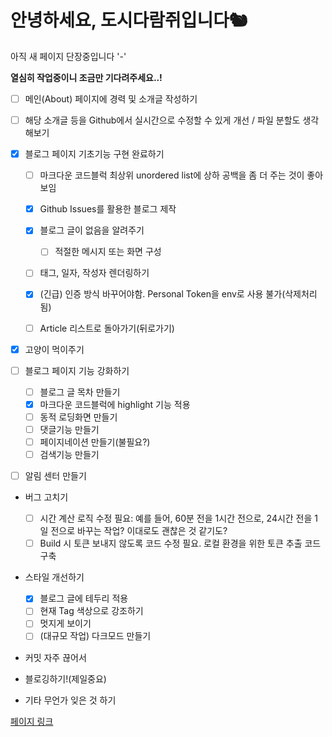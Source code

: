 # 안녕하세요, 도시다람쥐입니다🐿

아직 새 페이지 단장중입니다 '-'

**열심히 작업중이니 조금만 기다려주세요..!**

- [ ] 메인(About) 페이지에 경력 및 소개글 작성하기
- [ ] 해당 소개글 등을 Github에서 실시간으로 수정할 수 있게 개선 / 파일 분할도 생각해보기
- [x] 블로그 페이지 기초기능 구현 완료하기

  - [ ] 마크다운 코드블럭 최상위 unordered list에 상하 공백을 좀 더 주는 것이 좋아보임
  - [x] Github Issues를 활용한 블로그 제작
  - [x] 블로그 글이 없음을 알려주기
  
      - [ ] 적절한 메시지 또는 화면 구성
  
  - [ ] 태그, 일자, 작성자 렌더링하기
  - [x] (긴급) 인증 방식 바꾸어야함. Personal Token을 env로 사용 불가(삭제처리됨)
  - [ ] Article 리스트로 돌아가기(뒤로가기)

- [x] 고양이 먹이주기
- [ ] 블로그 페이지 기능 강화하기

  - [ ] 블로그 글 목차 만들기
  - [x] 마크다운 코드블럭에 highlight 기능 적용
  - [ ] 동적 로딩화면 만들기
  - [ ] 댓글기능 만들기
  - [ ] 페이지네이션 만들기(불필요?)
  - [ ] 검색기능 만들기

- [ ] 알림 센터 만들기

- 버그 고치기

  - [ ] 시간 계산 로직 수정 필요: 예를 들어, 60분 전을 1시간 전으로, 24시간 전을 1일 전으로 바꾸는 작업? 이대로도 괜찮은 것 같기도?
  - [ ] Build 시 토큰 보내지 않도록 코드 수정 필요. 로컬 환경을 위한 토큰 추출 코드 구축

- 스타일 개선하기

  - [x] 블로그 글에 테두리 적용
  - [ ] 현재 Tag 색상으로 강조하기
  - [ ] 멋지게 보이기
  - [ ] (대규모 작업) 다크모드 만들기

- 커밋 자주 끊어서 
- 블로깅하기!(제일중요)
- 기타 무언가 잊은 것 하기


[페이지 링크](https://citysquirrel.github.io/)
